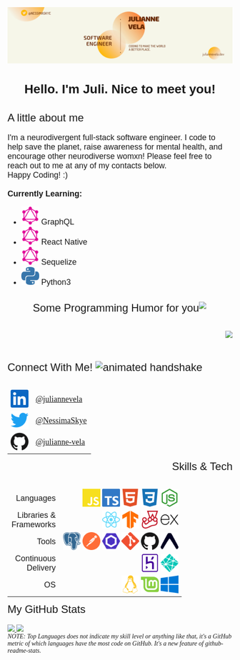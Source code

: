 ![profile banner](./Assets/JulianneVela-Banner.png)

<link rel="preconnect" href="https://fonts.gstatic.com">
<link href="https://fonts.googleapis.com/css2?family=Dosis&family=Exo+2:wght@500;900&display=swap" rel="stylesheet">

<h1 style="font-size:28px; font-family: 'Exo 2', sans-serif; font-weight:900" align="center">
    Hello. I'm Juli. Nice to meet you!
</h1>

<section class="about" align="left">
    <h2 style="font-size:24px; font-family: 'Exo 2', sans-serif; font-weight:500">
        A little about me
    </h2>
    <p style="font-size:18px; font-family: 'Dosis', sans-serif">
        I'm a neurodivergent full-stack software engineer. I code to help save the planet, raise awareness for mental health, and encourage other neurodiverse womxn! Please feel free to reach out to me at any of my contacts below. 
        <br>Happy Coding! :)
        <br><br>
        <strong>Currently Learning:</strong> 
            <ul style="font-size:18px; font-family: 'Dosis', sans-serif">
                <li>
                    <img 
                        src="./Assets/svg/graphql.svg" 
                        alt="graphql" 
                        width="40" 
                        height="40"
                    >
                    GraphQL
                </li>
                <li>
                    <img 
                        src="./Assets/svg/graphql.svg" 
                        alt="graphql" 
                        width="40" 
                        height="40"
                    >
                    React Native
                </li>
                <li>
                    <img 
                        src="./Assets/svg/graphql.svg" 
                        alt="graphql" 
                        width="40" 
                        height="40"
                    >
                    Sequelize
                </li>
                <li>
                    <img 
                        src="./Assets/svg/python.svg" 
                        alt="python" 
                        width="40" 
                        height="40"
                    >
                    Python3
                </li>
            </ul>
    </p>
</section>

<section class="jokes" align="right">
    <h2 align="right" style="font-size:24px; font-family: 'Exo 2', sans-serif; font-weight:500"> 
        Some Programming Humor for you 
        <img align="right" src="https://media2.giphy.com/media/UQDSBzfyiBKvgFcSTw/giphy.gif?cid=ecf05e47p3cd513axbek3f56ti3jzizq8hincw20jauyyfyw&rid=giphy.gif" width="75px">
    </h2><br>
    <img align="right" src="https://readme-jokes.vercel.app/api?theme=dracula"/>
</section>
<br><br>

<section class="connect" align="left">
    <h2 style="font-size:24px; font-family: 'Exo 2', sans-serif; font-weight:500">
        Connect With Me!
        <img src="https://raw.githubusercontent.com/ShahriarShafin/ShahriarShafin/main/Assets/handshake.gif" alt="animated handshake" width="100" height="46">
    </h2>
    <table align="left">
        <thead>
          <tr>
          </tr>
        </thead>
        <tbody>
          <tr>
            <td>
                <img src="./Assets/svg/linkedin.svg" alt="linkedin" width="40" height="40">
            </td>
            <td style="font-size: 18px; font-family: 'Dosis';">
                <a href="https://www.linkedin.com/in/juliannevela" target="_blank" rel="noopener noreferrer">
                    @juliannevela
                </a>
            </td>
          </tr>
          <tr>
            <td>
                <img src="./Assets/svg/twitter.svg" alt="twitter" width="40" height="40">
            </td>
            <td style="font-size: 18px; font-family: 'Dosis';">
                <a href="https://www.twitter.com/NessimaSkye" target="_blank" rel="noopener noreferrer">
                    @NessimaSkye
                </a>
            </td>
          </tr>
          <tr>
            <td>
                <img src="./Assets/svg/github.svg" alt="github" width="40" height="40">
            </td>
            <td style="font-size: 18px; font-family: 'Dosis';">
                <a href="https://www.github.com/julianne-vela" target="_blank" rel="noopener noreferrer">
                    @julianne-vela
                </a>
            </td>
          </tr>
        </tbody>
    </table>
</section>
<br><br><br><br><br><br><br>

<section class="tech-skills" align="right">
    <h2 style="font-size:24px; font-family: 'Exo 2', sans-serif; font-weight:500" align="right">
        Skills &amp; Tech 
    </h2>
    <table align="right">
        <thead>
            <tr>
            </tr>
        </thead>
        <tbody>
            <tr>
                <td style="font-size:18px; font-family: 'Dosis',  sans-serif">
                    Languages
                </td>
                <td colspan="3">
                    <img 
                        src="./Assets/svg/javascript.svg" 
                        alt="javascript" 
                        width="40" 
                        height="40">
                    <img 
                        src="./Assets/svg/typescript.svg" 
                        alt="typescript" 
                        width="40" 
                        height="40">
                    <img 
                        src="./Assets/svg/html5.svg" 
                        alt="html5" 
                        width="40" 
                        height="40">
                    <img 
                        src="./Assets/svg/css3.svg" 
                        alt="css3" 
                        width="40" 
                        height="40">
                    <img 
                        src="./Assets/svg/node-dot-js.svg" 
                        alt="nodeJS" 
                        width="40" 
                        height="40">
                </td>
            </tr>
            <tr>
                <td style="font-size:18px; font-family: 'Dosis', sans-serif">
                    Libraries &amp;<br>Frameworks
                </td>
                <td colspan="3">
                    <img 
                        src="./Assets/svg/react.svg" 
                        alt="react" 
                        width="40" 
                        height="40">
                    <img 
                        src="./Assets/svg/tensorflow.svg" 
                        alt="tensorflow" 
                        width="40" 
                        height="40">
                    <img 
                        src="./Assets/svg/jest.svg" 
                        alt="jest" 
                        width="40" 
                        height="40">
                    <img 
                        src="./Assets/svg/express.svg" 
                        alt="express" 
                        width="40" 
                        height="40">
                </td>
            </tr>
            <tr>
                <td style="font-size:18px; font-family: 'Dosis', sans-serif">
                    Tools
                </td>
                <td colspan="3">
                    <img 
                        src="./Assets/svg/postgresql.svg" 
                        alt="postgresql" 
                        width="40" 
                        height="40">
                    <img 
                        src="./Assets/svg/postman.svg" 
                        alt="postman" 
                        width="40" 
                        height="40">
                    <img 
                        src="./Assets/svg/eslint.svg" 
                        alt="eslint" 
                        width="40" 
                        height="40">
                    <img 
                        src="./Assets/svg/git.svg" 
                        alt="git" 
                        width="40" 
                        height="40">
                    <img 
                        src="./Assets/svg/github.svg" 
                        alt="github" 
                        width="40" 
                        height="40">
                    <img 
                        src="./Assets/svg/expo.svg" 
                        alt="expo" 
                        width="40" 
                        height="40">
                </td>
            </tr>
            <tr>
                <td style="font-size:18px; font-family: 'Dosis', sans-serif">
                    Continuous<br>Delivery
                </td>
                <td colspan="3">
                    <img 
                        src="./Assets/svg/heroku.svg" 
                        alt="heroku" 
                        width="40" 
                        height="40">
                    <img 
                        src="./Assets/svg/netlify.svg" 
                        alt="netlify" 
                        width="40" 
                        height="40">
                </td>
            </tr>
            <tr>
                <td style="font-size:18px; font-family: 'Dosis', sans-serif">
                    OS
                </td>
                <td colspan="3">
                    <img 
                        src="./Assets/svg/linux.svg" 
                        alt="linux" 
                        width="40" 
                        height="40">
                    <img 
                        src="./Assets/svg/linuxmint.svg" 
                        alt="linuxmint" 
                        width="40" 
                        height="40">
                    <img 
                        src="./Assets/svg/windows.svg" 
                        alt="windows" 
                        width="40" 
                        height="40">
                </td>
            </tr>
        </tbody>
    </table>
</section>
<br><br><br><br><br><br><br><br><br><br><br>

<section class="stats" align="left">
    <h2 style="font-size:24px; font-family: 'Exo 2', sans-serif; font-weight:500"> 
        My GitHub Stats 
    </h2>
    <a align="left" href="https://github.com/anuraghazra/convoychat">
        <img src="https://github-readme-stats.vercel.app/api/top-langs/?username=julianne-vela&theme=dracula" />
    </a>
        <a href="https://github.com/anuraghazra/github-readme-stats">
        <img src="https://github-readme-stats.vercel.app/api?username=julianne-vela&count_private=true&show_icons=true&theme=dracula" />
    </a><br>
    <em style="font-size: 14px; font-family: 'Dosis'; display: inline-block;">NOTE: Top Languages does not indicate my skill level or anything like that, it's a GitHub metric of which languages have the most code on GitHub. It's a new feature of github-readme-stats.</em>
</section>

<!-- BLOG-POST-LIST:START -->
<!-- BLOG-POST-LIST:END -->
